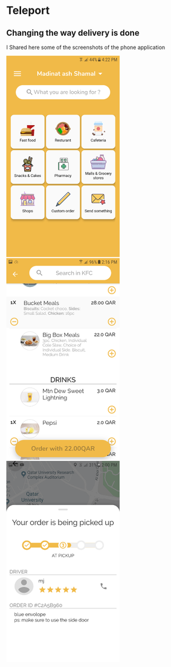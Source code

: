 # Teleport
## Changing the way delivery is done
I Shared here some of the screenshots of the phone application

<img src="https://github.com/Moussa-M/teleport/blob/main/1600379062021_Screenshot_20190915-162251.png"  width="300">  <img src="https://github.com/Moussa-M/teleport/blob/main/1600379062023_Screenshot_20191020-141621.png"  width="300">  <img src="https://github.com/Moussa-M/teleport/blob/main/1600379062023_Screenshot_20191231-140034.png"  width="300">
